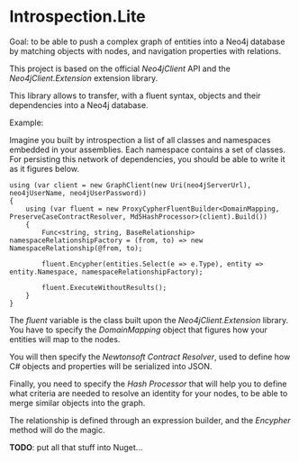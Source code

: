 # Introspection.Lite

Goal: to be able to push a complex graph of entities into a Neo4j database by matching objects with nodes, and navigation properties with relations.

This project is based on the official *Neo4jClient* API and the *Neo4jClient.Extension* extension library.

This library allows to transfer, with a fluent syntax, objects and their dependencies into a Neo4j database.

Example:

Imagine you built by introspection a list of all classes and namespaces embedded in your assemblies. Each namespace contains a set of classes. For persisting this network of dependencies, you should be able to write it as it figures below.

    using (var client = new GraphClient(new Uri(neo4jServerUrl), neo4jUserName, neo4jUserPassword))
    {
        using (var fluent = new ProxyCypherFluentBuilder<DomainMapping, PreserveCaseContractResolver, Md5HashProcessor>(client).Build())
        {
            Func<string, string, BaseRelationship> namespaceRelationshipFactory = (from, to) => new NamespaceRelationship(@from, to);

            fluent.Encypher(entities.Select(e => e.Type), entity => entity.Namespace, namespaceRelationshipFactory);

            fluent.ExecuteWithoutResults();
        }
    }
	
The *fluent* variable is the class built upon the *Neo4jClient.Extension* library. You have to specify the *DomainMapping* object that figures how your entities will map to the nodes.

You will then specify the *Newtonsoft Contract Resolver*, used to define how C# objects and properties will be serialized into JSON. 

Finally, you need to specify the *Hash Processor* that will help you to define what criteria are needed to resolve an identity for your nodes, to be able to merge similar objects into the graph.

The relationship is defined through an expression builder, and the *Encypher* method will do the magic.

**TODO**: put all that stuff into Nuget...